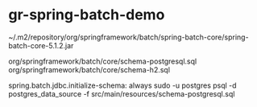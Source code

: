# gr-spring-batch-demo  
  
~/.m2/repository/org/springframework/batch/spring-batch-core/spring-batch-core-5.1.2.jar

org/springframework/batch/core/schema-postgresql.sql
org/springframework/batch/core/schema-h2.sql

spring.batch.jdbc.initialize-schema: always
sudo -u postgres psql -d postgres_data_source -f src/main/resources/schema-postgresql.sql